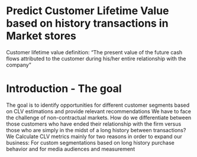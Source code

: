 # Predict Customer Lifetime Value based on history transactions in Market stores
Customer lifetime value definition:
“The present value of the future cash flows attributed to the customer during his/her entire relationship with the company”
# Introduction - The goal
The goal is to identify opportunities for different customer segments based on CLV estimations and provide relevant recommendations
We have to face the challenge of non-contractual markets. How do we differentiate between those customers who have ended their relationship with the firm versus those who are simply in the midst of a long history between transactions?
We Calculate CLV metrics mainly for two reasons in order to expand our business: 
For custom segmentations based on long history purchase behavior and for media audiences and measurement

